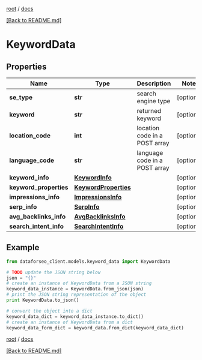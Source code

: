 [root](./../ "root") / [docs](./ "docs")

[[Back to README.md]](./../README.md "[Back to README.md]")

# KeywordData

## Properties

Name | Type | Description | Notes
------------ | ------------- | ------------- | -------------
**se_type** | **str** | search engine type | [optional]
**keyword** | **str** | returned keyword | [optional]
**location_code** | **int** | location code in a POST array | [optional]
**language_code** | **str** | language code in a POST array | [optional]
**keyword_info** | [**KeywordInfo**](KeywordInfo.md) |  | [optional]
**keyword_properties** | [**KeywordProperties**](KeywordProperties.md) |  | [optional]
**impressions_info** | [**ImpressionsInfo**](ImpressionsInfo.md) |  | [optional]
**serp_info** | [**SerpInfo**](SerpInfo.md) |  | [optional]
**avg_backlinks_info** | [**AvgBacklinksInfo**](AvgBacklinksInfo.md) |  | [optional]
**search_intent_info** | [**SearchIntentInfo**](SearchIntentInfo.md) |  | [optional]

## Example

```python
from dataforseo_client.models.keyword_data import KeywordData

# TODO update the JSON string below
json = "{}"
# create an instance of KeywordData from a JSON string
keyword_data_instance = KeywordData.from_json(json)
# print the JSON string representation of the object
print KeywordData.to_json()

# convert the object into a dict
keyword_data_dict = keyword_data_instance.to_dict()
# create an instance of KeywordData from a dict
keyword_data_form_dict = keyword_data.from_dict(keyword_data_dict)
```

  

[root](./../ "root") / [docs](./ "docs")

[[Back to README.md]](./../README.md "[Back to README.md]")